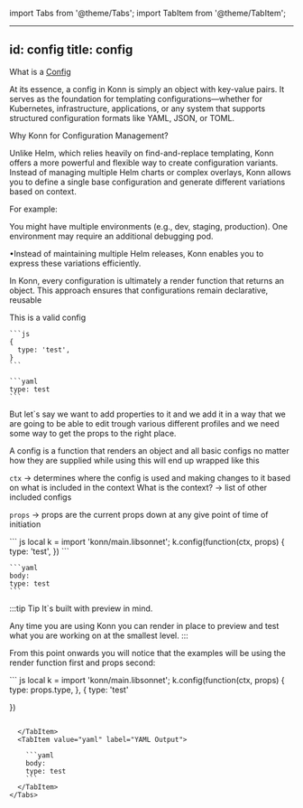 import Tabs from '@theme/Tabs';
import TabItem from '@theme/TabItem';

---
id: config
title: config
---
What is a [Config](api/config/api-config-new)

At its essence, a config in Konn is simply an object with key-value pairs. It serves as the foundation for templating configurations—whether for Kubernetes, infrastructure, applications, or any system that supports structured configuration formats like YAML, JSON, or TOML.

Why Konn for Configuration Management?

Unlike Helm, which relies heavily on find-and-replace templating, Konn offers a more powerful and flexible way to create configuration variants. Instead of managing multiple Helm charts or complex overlays, Konn allows you to define a single base configuration and generate different variations based on context.

For example:

You might have multiple environments (e.g., dev, staging, production).
One environment may require an additional debugging pod.

•Instead of maintaining multiple Helm releases, Konn enables you to express these variations efficiently.

In Konn, every configuration is ultimately a render function that returns an object. This approach ensures that configurations remain declarative, reusable



This is a valid config 


<Tabs>
  <TabItem value="jsonnet" label="Jsonnet" default>

    ```js
    {
      type: 'test',
    }
    ```

  </TabItem>
  <TabItem value="yaml" label="YAML Output">

    ```yaml
    type: test
    ```

  </TabItem>
</Tabs>



But let`s say we want to add properties to it and we add it in a way that we are going to be able to edit trough various different profiles and we need some way to get the props to the right place.

A config is a function that renders an object and all basic configs no matter how they are supplied while using this will end up wrapped like this

`ctx` -> determines where the config is used and making changes to it based on what is included in the context
What is the context? -> list of other included configs


`props` -> props are the current props down at any give point of time of initiation

<Tabs>
  <TabItem value="jsonnet" label="Jsonnet" default>
    ``` js
    local k = import 'konn/main.libsonnet';
    k.config(function(ctx, props)
    {
        type: 'test',
    })
    ``` 
  </TabItem>
  <TabItem value="yaml" label="YAML Output">

    ```yaml
    body:
    type: test
    ```
  </TabItem>
</Tabs>


:::tip Tip
It`s built with preview in mind. 

Any time you are using Konn you can render in place to preview and test what you are working on at the smallest level.
:::


From this point onwards you will notice that the examples will be using the render function first and props second:

<Tabs>
  <TabItem value="jsonnet" label="Jsonnet" default>
``` js
local k = import 'konn/main.libsonnet';
k.config(function(ctx, props)
{
    type: props.type,
}, {
    type: 'test'

})
```

  </TabItem>
  <TabItem value="yaml" label="YAML Output">

    ```yaml
    body:
    type: test
    ```
  </TabItem>
</Tabs>


